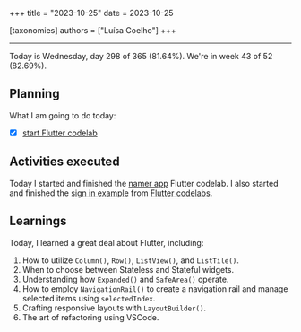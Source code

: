 +++
title = "2023-10-25"
date = 2023-10-25

[taxonomies]
authors = ["Luísa Coelho"]
+++

---

Today is Wednesday, day 298 of 365 (81.64%). We're in week 43 of 52 (82.69%). 

## Planning

What I am going to do today: 

- [x] [start Flutter codelab](https://codelabs.developers.google.com/codelabs/flutter-codelab-first?hl=pt-br#0)

## Activities executed

Today I started and finished the [namer app](https://github.com/OmnicodeSolutions/flutter_codelab/tree/main/name_app) Flutter codelab. I also started and finished the [sign in example](https://github.com/OmnicodeSolutions/flutter_codelab/tree/main/signin_example) from [Flutter codelabs](https://docs.flutter.dev/codelabs).

## Learnings

Today, I learned a great deal about Flutter, including:

1. How to utilize `Column()`, `Row()`, `ListView()`, and `ListTile()`.
2. When to choose between Stateless and Stateful widgets.
3. Understanding how `Expanded()` and `SafeArea()` operate.
4. How to employ `NavigationRail()` to create a navigation rail and manage selected items using `selectedIndex`.
5. Crafting responsive layouts with `LayoutBuilder()`.
6. The art of refactoring using VSCode.
